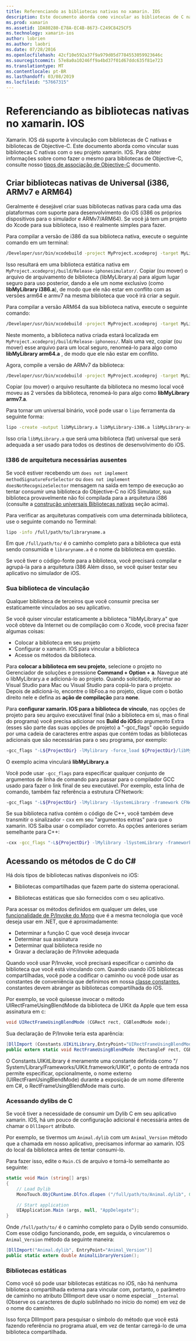 ```yaml
---
title: Referenciando as bibliotecas nativas no xamarin. IOS
description: Este documento aborda como vincular as bibliotecas de C nativas em um aplicativo xamarin. IOS. Ele descreve como criar bibliotecas nativas universais e acessar os métodos de C do C#.
ms.prod: xamarin
ms.assetid: 1DA80280-E78A-EC4B-8673-C249C8425CF5
ms.technology: xamarin-ios
author: lobrien
ms.author: laobri
ms.date: 07/28/2016
ms.openlocfilehash: 42cf10e592a37f9a979d05d7784553059923646c
ms.sourcegitcommit: 57e8a0a10246ff9a4bd37f01d67ddc635f81e723
ms.translationtype: MT
ms.contentlocale: pt-BR
ms.lasthandoff: 03/08/2019
ms.locfileid: "57667315"
---
```

# <a name="referencing-native-libraries-in-xamarinios"></a>Referenciando as bibliotecas nativas no xamarin. IOS

Xamarin. IOS dá suporte à vinculação com bibliotecas de C nativas e bibliotecas de Objective-C. Este documento aborda como vincular suas bibliotecas C nativas com o seu projeto xamarin. IOS. Para obter informações sobre como fazer o mesmo para bibliotecas de Objective-C, consulte nosso [tipos de associação de Objective-C](~/ios/platform/binding-objective-c/index.md) documento.

<a name="building_native" />

## <a name="building-universal-native-libraries-i386-armv7-and-arm64"></a>Criar bibliotecas nativas de Universal (i386, ARMv7 e ARM64)

Geralmente é desejável criar suas bibliotecas nativas para cada uma das plataformas com suporte para desenvolvimento do iOS (i386 os próprios dispositivos para o simulador e ARMv7/ARM64). Se você já tem um projeto do Xcode para sua biblioteca, isso é realmente simples para fazer.

Para compilar a versão de i386 da sua biblioteca nativa, execute o seguinte comando em um terminal:

```bash
/Developer/usr/bin/xcodebuild -project MyProject.xcodeproj -target MyLibrary -sdk iphonesimulator -arch i386 -configuration Release clean build
```

Isso resultará em uma biblioteca estática nativa em `MyProject.xcodeproj/build/Release-iphonesimulator/`. Copiar (ou mover) o arquivo de arquivamento de biblioteca (libMyLibrary.a) para algum lugar seguro para uso posterior, dando a ele um nome exclusivo (como **libMyLibrary i386.a**), de modo que ele não estar em conflito com as versões arm64 e armv7 na mesma biblioteca que você irá criar a seguir.

Para compilar a versão ARM64 da sua biblioteca nativa, execute o seguinte comando:

```bash
/Developer/usr/bin/xcodebuild -project MyProject.xcodeproj -target MyLibrary -sdk iphoneos -arch arm64 -configuration Release clean build
```

Neste momento, a biblioteca nativa criada estará localizada em `MyProject.xcodeproj/build/Release-iphoneos/`. Mais uma vez, copiar (ou mover) esse arquivo para um local seguro, renomeá-lo para algo como **libMyLibrary arm64.a** , de modo que ele não estar em conflito.

Agora, compile a versão de ARMv7 da biblioteca:

```bash
/Developer/usr/bin/xcodebuild -project MyProject.xcodeproj -target MyLibrary -sdk iphoneos -arch armv7 -configuration Release clean build
```

Copiar (ou mover) o arquivo resultante da biblioteca no mesmo local você moveu as 2 versões da biblioteca, renomeá-lo para algo como **libMyLibrary armv7.a**.

Para tornar um universal binário, você pode usar o `lipo` ferramenta da seguinte forma:

```bash
lipo -create -output libMyLibrary.a libMyLibrary-i386.a libMyLibrary-arm64.a libMyLibrary-armv7.a
```

Isso cria `libMyLibrary.a` que será uma biblioteca (fat) universal que será adequada a ser usado para todos os destinos de desenvolvimento do iOS.


### <a name="missing-required-architecture-i386"></a>I386 de arquitetura necessárias ausentes

Se você estiver recebendo um `does not implement methodSignatureForSelector` ou `does not implement doesNotRecognizeSelector` mensagem na saída em tempo de execução ao tentar consumir uma biblioteca do Objective-C no iOS Simulator, sua biblioteca provavelmente não foi compilada para a arquitetura i386 (consulte a [construção universais Bibliotecas nativas](#building_native) seção acima).

Para verificar as arquiteturas compatíveis com uma determinada biblioteca, use o seguinte comando no Terminal:

```bash
lipo -info /full/path/to/libraryname.a
```

Em que `/full/path/to/` é o caminho completo para a biblioteca que está sendo consumida e `libraryname.a` é o nome da biblioteca em questão.

Se você tiver o código-fonte para a biblioteca, você precisará compilar e agrupá-la para a arquitetura i386 Além disso, se você quiser testar seu aplicativo no simulador de iOS.

### <a name="linking-your-library"></a>Sua biblioteca de vinculação

Qualquer biblioteca de terceiros que você consumir precisa ser estaticamente vinculados ao seu aplicativo. 

Se você quiser vincular estaticamente a biblioteca "libMyLibrary.a" que você obteve da Internet ou de compilação com o Xcode, você precisa fazer algumas coisas:

-  Colocar a biblioteca em seu projeto
-  Configurar o xamarin. IOS para vincular a biblioteca
-  Acesse os métodos da biblioteca.


Para **colocar a biblioteca em seu projeto**, selecione o projeto no Gerenciador de soluções e pressione **Command + Option + a**. Navegue até o libMyLibrary.a e adicioná-lo ao projeto. Quando solicitado, informar ao Visual Studio para Mac ou Visual Studio para copiá-lo para o projeto. Depois de adicioná-lo, encontre o libFoo.a no projeto, clique com o botão direito nele e defina as **ação de compilação** para **none**.

Para **configurar xamarin. IOS para a biblioteca de vínculo**, nas opções de projeto para seu arquivo executável final (não a biblioteca em si, mas o final do programa) você precisa adicionar nos **Build do iOS**do argumento Extra (esses são parte das suas opções de projeto) a "-gcc_flags" opção seguido por uma cadeia de caracteres entre aspas que contém todas as bibliotecas adicionais que são necessárias para o seu programa, por exemplo:

```bash
-gcc_flags "-L${ProjectDir} -lMylibrary -force_load ${ProjectDir}/libMyLibrary.a"
```

O exemplo acima vinculará **libMyLibrary.a**

Você pode usar `-gcc_flags` para especificar qualquer conjunto de argumentos de linha de comando para passar para o compilador GCC usado para fazer o link final de seu executável. Por exemplo, esta linha de comando, também faz referência a estrutura CFNetwork:

```bash
-gcc_flags "-L${ProjectDir} -lMylibrary -lSystemLibrary -framework CFNetwork -force_load ${ProjectDir}/libMyLibrary.a"
```

Se sua biblioteca nativa contém o código de C++, você também deve transmitir o sinalizador - cxx em seu "argumentos extras" para que o xamarin. IOS Saiba usar o compilador correto. As opções anteriores seriam semelhante para C++:

```bash
-cxx -gcc_flags "-L${ProjectDir} -lMylibrary -lSystemLibrary -framework CFNetwork -force_load ${ProjectDir}/libMyLibrary.a"
```

<a name="Accessing_C_Methods_from_C#" />

## <a name="accessing-c-methods-from-c35"></a>Acessando os métodos de C do C&#35;

Há dois tipos de bibliotecas nativas disponíveis no iOS:

-  Bibliotecas compartilhadas que fazem parte do sistema operacional.

-  Bibliotecas estáticas que são fornecidos com o seu aplicativo.


Para acessar os métodos definidos em qualquer um deles, use [funcionalidade de P/Invoke do Mono](https://www.mono-project.com/docs/advanced/pinvoke/) que é a mesma tecnologia que você deseja usar em .NET, que é aproximadamente:

-  Determinar a função C que você deseja invocar
-  Determinar sua assinatura
-  Determinar qual biblioteca reside no
-  Gravar a declaração de P/Invoke adequada


Quando você usar P/Invoke, você precisará especificar o caminho da biblioteca que você está vinculando com. Quando usando iOS bibliotecas compartilhadas, você pode a codificar o caminho ou você pode usar as constantes de conveniência que definimos em nossa [classe constantes](https://developer.xamarin.com/api/type/Constants/), constantes devem abranger as bibliotecas compartilhada do iOS.

Por exemplo, se você quisesse invocar o método UIRectFrameUsingBlendMode da biblioteca de UIKit da Apple que tem essa assinatura em c:

```csharp
void UIRectFrameUsingBlendMode (CGRect rect, CGBlendMode mode);
```

Sua declaração de P/Invoke teria esta aparência:

```csharp
[DllImport (Constants.UIKitLibrary,EntryPoint="UIRectFrameUsingBlendMode")]
public extern static void RectFrameUsingBlendMode (RectangleF rect, CGBlendMode blendMode);
```

O Constants.UIKitLibrary é meramente uma constante definida como "/ System/Library/Frameworks/UIKit.framework/UIKit", o ponto de entrada nos permite especificar, opcionalmente, o nome externo (UIRectFramUsingBlendMode) durante a exposição de um nome diferente em C#, o RectFrameUsingBlendMode mais curto.

<a name="Accessing_C_Dylibs" />

### <a name="accessing-c-dylibs"></a>Acessando dylibs de C

Se você tiver a necessidade de consumir um Dylib C em seu aplicativo xamarin. IOS, há um pouco de configuração adicional é necessária antes de chamar o `DllImport` atributo.

Por exemplo, se tivermos um `Animal.dylib` com um `Animal_Version` método que a chamada em nosso aplicativo, precisamos informar ao xamarin. IOS do local da biblioteca antes de tentar consumi-lo.

Para fazer isso, edite o `Main.CS` de arquivo e torná-lo semelhante ao seguinte:

```csharp
static void Main (string[] args)
{
    // Load Dylib
    MonoTouch.ObjCRuntime.Dlfcn.dlopen ("/full/path/to/Animal.dylib", 0);

    // Start application
    UIApplication.Main (args, null, "AppDelegate");
}
```

Onde `/full/path/to/` é o caminho completo para o Dylib sendo consumido. Com esse código funcionando, pode, em seguida, o vincularemos o `Animal_Version` método da seguinte maneira:

```csharp
[DllImport("Animal.dylib", EntryPoint="Animal_Version")]
public static extern double AnimalLibraryVersion();
```

<a name="Static_Libraries" />

### <a name="static-libraries"></a>Bibliotecas estáticas

Como você só pode usar bibliotecas estáticas no iOS, não há nenhuma biblioteca compartilhada externa para vincular com, portanto, o parâmetro de caminho no atributo DllImport deve usar o nome especial `__Internal` (Observe os caracteres de duplo sublinhado no início do nome) em vez de o nome do caminho.

Isso força DllImport para pesquisar o símbolo do método que você está fazendo referência no programa atual, em vez de tentar carregá-lo de uma biblioteca compartilhada.

